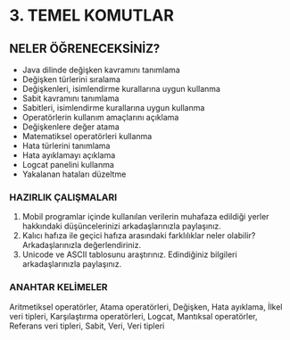 # 3. TEMEL KOMUTLAR

## NELER ÖĞRENECEKSİNİZ?
- Java dilinde değişken kavramını tanımlama
- Değişken türlerini sıralama
- Değişkenleri, isimlendirme kurallarına uygun kullanma
- Sabit kavramını tanımlama
- Sabitleri, isimlendirme kurallarına uygun kullanma
- Operatörlerin kullanım amaçlarını açıklama
- Değişkenlere değer atama
- Matematiksel operatörleri kullanma
- Hata türlerini tanımlama
- Hata ayıklamayı açıklama
- Logcat panelini kullanma
- Yakalanan hataları düzeltme

### HAZIRLIK ÇALIŞMALARI
1. Mobil programlar içinde kullanılan verilerin muhafaza edildiği yerler hakkındaki düşüncelerinizi arkadaşlarınızla paylaşınız.
2. Kalıcı hafıza ile geçici hafıza arasındaki farklılıklar neler olabilir? Arkadaşlarınızla değerlendiriniz.
3. Unicode ve ASCII tablosunu araştırınız. Edindiğiniz bilgileri arkadaşlarınızla paylaşınız.

### ANAHTAR KELİMELER
Aritmetiksel operatörler, Atama operatörleri, Değişken, Hata ayıklama, İlkel veri tipleri, Karşılaştırma operatörleri, Logcat, Mantıksal operatörler, Referans veri tipleri, Sabit, Veri, Veri tipleri
